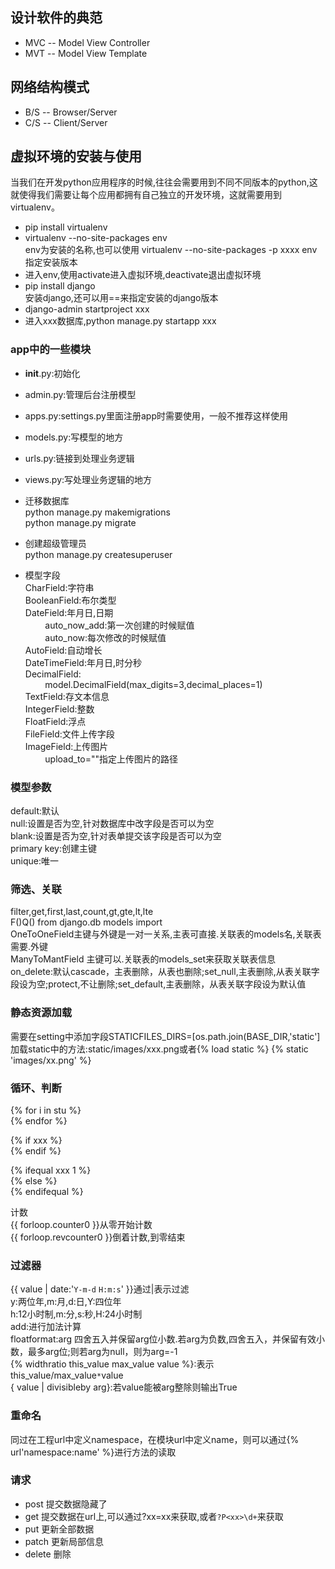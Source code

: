 ## 设计软件的典范
- MVC -- Model View Controller
- MVT -- Model View Template

## 网络结构模式
- B/S -- Browser/Server
- C/S -- Client/Server

## 虚拟环境的安装与使用
当我们在开发python应用程序的时候,往往会需要用到不同不同版本的python,这就使得我们需要让每个应用都拥有自己独立的开发环境，这就需要用到virtualenv。

- pip install virtualenv
- virtualenv --no-site-packages env  
env为安装的名称,也可以使用 virtualenv --no-site-packages -p xxxx env 指定安装版本
- 进入env,使用activate进入虚拟环境,deactivate退出虚拟环境
- pip install django  
安装django,还可以用==来指定安装的django版本
- django-admin startproject xxx
- 进入xxx数据库,python manage.py startapp xxx

### app中的一些模块
- __init__.py:初始化
- admin.py:管理后台注册模型
- apps.py:settings.py里面注册app时需要使用，一般不推荐这样使用
- models.py:写模型的地方
- urls.py:链接到处理业务逻辑
- views.py:写处理业务逻辑的地方

- 迁移数据库  
python manage.py makemigrations  
python manage.py migrate

- 创建超级管理员  
python manage.py createsuperuser

- 模型字段  
CharField:字符串  
BooleanField:布尔类型  
DateField:年月日,日期  
&nbsp;&nbsp;&nbsp;&nbsp;&nbsp;&nbsp;&nbsp;&nbsp;auto_now_add:第一次创建的时候赋值  
&nbsp;&nbsp;&nbsp;&nbsp;&nbsp;&nbsp;&nbsp;&nbsp;auto_now:每次修改的时候赋值  
AutoField:自动增长  
DateTimeField:年月日,时分秒  
DecimalField:  
&nbsp;&nbsp;&nbsp;&nbsp;&nbsp;&nbsp;&nbsp;&nbsp;model.DecimalField(max_digits=3,decimal_places=1)  
TextField:存文本信息  
IntegerField:整数  
FloatField:浮点  
FileField:文件上传字段  
ImageField:上传图片  
&nbsp;&nbsp;&nbsp;&nbsp;&nbsp;&nbsp;&nbsp;&nbsp;upload_to=""指定上传图片的路径  

### 模型参数
default:默认  
null:设置是否为空,针对数据库中改字段是否可以为空  
blank:设置是否为空,针对表单提交该字段是否可以为空  
primary key:创建主键  
unique:唯一  

### 筛选、关联
filter,get,first,last,count,gt,gte,lt,lte  
F()Q() from django.db models import  
OneToOneField主键与外键是一对一关系,主表可直接.关联表的models名,关联表需要.外键  
ManyToMantField 主键可以.关联表的models_set来获取关联表信息  
on_delete:默认cascade，主表删除，从表也删除;set_null,主表删除,从表关联字段设为空;protect,不让删除;set_default,主表删除，从表关联字段设为默认值

### 静态资源加载
需要在setting中添加字段STATICFILES_DIRS=[os.path.join(BASE_DIR,'static']  
加载static中的方法:static/images/xxx.png或者{% load static %}  {% static 'images/xx.png' %}

### 循环、判断
{% for i in stu %}  
{% endfor %}

{% if xxx %}  
{% endif %}

{% ifequal xxx 1 %}  
{% else %}  
{% endifequal %}

计数  
{{ forloop.counter0 }}从零开始计数  
{{ forloop.revcounter0 }}倒着计数,到零结束

### 过滤器
{{ value | date:'`Y-m-d` `H:m:s`' }}通过|表示过滤  
y:两位年,m:月,d:日,Y:四位年  
h:12小时制,m:分,s:秒,H:24小时制  
add:进行加法计算  
floatformat:arg 四舍五入并保留arg位小数.若arg为负数,四舍五入，并保留有效小数，最多arg位;则若arg为null，则为arg=-1  
{% widthratio this_value max_value value %}:表示this_value/max_value`*`value  
{ value | divisibleby arg}:若value能被arg整除则输出True  

### 重命名
同过在工程url中定义namespace，在模块url中定义name，则可以通过{% url'namespace:name' %}进行方法的读取

### 请求
- post 提交数据隐藏了
- get 提交数据在url上,可以通过?xx=xx来获取,或者`?P<xx>\d+`来获取
- put 更新全部数据
- patch 更新局部信息
- delete 删除
